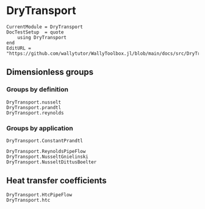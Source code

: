 # DryTransport

```@meta
CurrentModule = DryTransport
DocTestSetup  = quote
    using DryTransport
end
EditURL = "https://github.com/wallytutor/WallyToolbox.jl/blob/main/docs/src/DryTransport/index.md"
```

## Dimensionless groups

### Groups by definition


```@docs
DryTransport.nusselt
DryTransport.prandtl
DryTransport.reynolds
```

### Groups by application

```@docs
DryTransport.ConstantPrandtl
```

```@docs
DryTransport.ReynoldsPipeFlow
DryTransport.NusseltGnielinski
DryTransport.NusseltDittusBoelter
```

## Heat transfer coefficients

```@docs
DryTransport.HtcPipeFlow
DryTransport.htc
```
